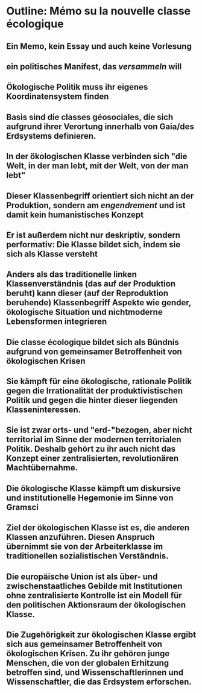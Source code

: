 # Outline: Mémo su la nouvelle classe écologique

## Ein Memo, kein Essay und auch keine Vorlesung

## ein politisches Manifest, das *versammeln* will

## Ökologische Politik muss ihr eigenes Koordinatensystem finden

## Basis sind die classes géosociales, die sich aufgrund ihrer Verortung innerhalb von Gaia/des Erdsystems definieren.

## In der ökologischen Klasse verbinden sich "die Welt, in der man lebt, mit der Welt, von der man lebt"

## Dieser Klassenbegriff orientiert sich nicht an der Produktion, sondern am *engendrement* und ist damit kein humanistisches Konzept

## Er ist außerdem nicht nur deskriptiv, sondern performativ: Die Klasse bildet sich, indem sie sich als Klasse versteht

## Anders als das traditionelle linken Klassenverständnis (das auf der Produktion beruht) kann dieser (auf der Reproduktion beruhende) Klassenbegriff Aspekte wie gender, ökologische Situation und nichtmoderne Lebensformen integrieren

## Die classe écologique bildet sich als Bündnis aufgrund von gemeinsamer Betroffenheit von ökologischen Krisen

## Sie kämpft für eine ökologische, rationale Politik gegen die Irrationalität der produktivistischen Politik und gegen die hinter dieser liegenden Klasseninteressen. 

## Sie ist zwar orts- und "erd-"bezogen, aber nicht territorial im Sinne der modernen territorialen Politik. Deshalb gehört zu ihr auch nicht das Konzept einer zentralisierten, revolutionären Machtübernahme.

## Die ökologische Klasse kämpft um diskursive und institutionelle Hegemonie im Sinne von Gramsci

## Ziel der ökologischen Klasse ist es, die anderen Klassen anzuführen. Diesen Anspruch übernimmt sie von der Arbeiterklasse im traditionellen sozialistischen Verständnis. 

##  Die europäische Union ist als über- und zwischenstaatliches Gebilde mit Institutionen ohne zentralisierte Kontrolle ist ein Modell für den politischen Aktionsraum der ökologischen Klasse.

## Die Zugehörigkeit zur ökologischen Klasse ergibt sich aus gemeinsamer Betroffenheit von ökologischen Krisen. Zu ihr gehören junge Menschen, die von der globalen Erhitzung betroffen sind, und Wissenschaftlerinnen und Wissenschaftler, die das Erdsystem erforschen. 
